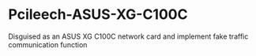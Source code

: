 # Pcileech-ASUS-XG-C100C
Disguised as an ASUS XG C100C network card and implement fake traffic communication function
